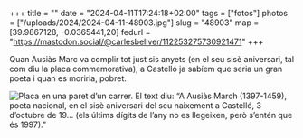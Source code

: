 +++
title = ""
date = "2024-04-11T17:24:18+02:00"
tags = ["fotos"]
photos = ["/uploads/2024/2024-04-11-48903.jpg"]
slug = "48903"
map = [39.9867128, -0.0365441,20]
fedurl = "https://mastodon.social/@carlesbellver/112253275730921471"
+++

Quan Ausiàs Marc va complir tot just sis anyets (en el seu sisè aniversari, tal com diu la placa commemorativa), a Castelló ja sabíem que seria un gran poeta i quan es moriria, pobret.

<img alt="Placa en una paret d’un carrer. El text diu: “A Ausiàs March (1397-1459), poeta nacional, en el sisè aniversari del seu naixement a Castelló, 3 d’octubre de 19… (els últims dígits de l’any no es llegeixen, però s’entén que és 1997).”" src="/uploads/2024/2024-04-11-48903.jpg">
